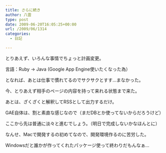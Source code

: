 ```yaml
---
title: さらに続き
author: 八雲
type: post
date: 2009-06-20T16:05:25+00:00
url: /2009/06/1314
categories:
  - 日記

---
```

とりあえず、いろんな事情でちょっと計画変更。
  
言語：Ruby -> Java (Google App Engine使いたくなった為）

となれば、あとは仕事で慣れてるのでサクサクとすす…まなかった。
  
今、とりあえず相手のページの内容を持って来れる状態まで来た。
  
あとは、ざくざくと解釈してRSSとして出力するだけ。
  
GAE自体は、割と素直な感じなので（まだDBとか使ってないからだろうけど）
  
ここから先は普通に淡々と進むでしょう。（明日で完成しないかなほんとに）

なんせ、Macで開発するの初めてなので、開発環境作るのに苦労した。
  
Windowsだと誰かが作ってくれたパッケージ使って終わりだもんなぁ…